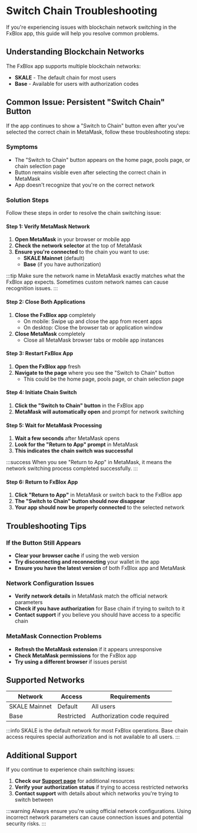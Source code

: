 # Switch Chain Troubleshooting

If you're experiencing issues with blockchain network switching in the FxBlox app, this guide will help you resolve common problems.

## Understanding Blockchain Networks

The FxBlox app supports multiple blockchain networks:

- **SKALE** - The default chain for most users
- **Base** - Available for users with authorization codes

## Common Issue: Persistent "Switch Chain" Button

If the app continues to show a "Switch to Chain" button even after you've selected the correct chain in MetaMask, follow these troubleshooting steps:

### Symptoms
- The "Switch to Chain" button appears on the home page, pools page, or chain selection page
- Button remains visible even after selecting the correct chain in MetaMask
- App doesn't recognize that you're on the correct network

### Solution Steps

Follow these steps in order to resolve the chain switching issue:

#### Step 1: Verify MetaMask Network
1. **Open MetaMask** in your browser or mobile app
2. **Check the network selector** at the top of MetaMask
3. **Ensure you're connected** to the chain you want to use:
   - **SKALE Mainnet** (default)
   - **Base** (if you have authorization)

:::tip
Make sure the network name in MetaMask exactly matches what the FxBlox app expects. Sometimes custom network names can cause recognition issues.
:::

#### Step 2: Close Both Applications
1. **Close the FxBlox app** completely
   - On mobile: Swipe up and close the app from recent apps
   - On desktop: Close the browser tab or application window
2. **Close MetaMask** completely
   - Close all MetaMask browser tabs or mobile app instances

#### Step 3: Restart FxBlox App
1. **Open the FxBlox app** fresh
2. **Navigate to the page** where you see the "Switch to Chain" button
   - This could be the home page, pools page, or chain selection page

#### Step 4: Initiate Chain Switch
1. **Click the "Switch to Chain" button** in the FxBlox app
2. **MetaMask will automatically open** and prompt for network switching

#### Step 5: Wait for MetaMask Processing
1. **Wait a few seconds** after MetaMask opens
2. **Look for the "Return to App" prompt** in MetaMask
3. **This indicates the chain switch was successful**

:::success
When you see "Return to App" in MetaMask, it means the network switching process completed successfully.
:::

#### Step 6: Return to FxBlox App
1. **Click "Return to App"** in MetaMask or switch back to the FxBlox app
2. **The "Switch to Chain" button should now disappear**
3. **Your app should now be properly connected** to the selected network

## Troubleshooting Tips

### If the Button Still Appears
- **Clear your browser cache** if using the web version
- **Try disconnecting and reconnecting** your wallet in the app
- **Ensure you have the latest version** of both FxBlox app and MetaMask

### Network Configuration Issues
- **Verify network details** in MetaMask match the official network parameters
- **Check if you have authorization** for Base chain if trying to switch to it
- **Contact support** if you believe you should have access to a specific chain

### MetaMask Connection Problems
- **Refresh the MetaMask extension** if it appears unresponsive
- **Check MetaMask permissions** for the FxBlox app
- **Try using a different browser** if issues persist

## Supported Networks

| Network | Access | Requirements |
|---------|--------|-------------|
| SKALE Mainnet | Default | All users |
| Base | Restricted | Authorization code required |

:::info
SKALE is the default network for most FxBlox operations. Base chain access requires special authorization and is not available to all users.
:::

## Additional Support

If you continue to experience chain switching issues:

1. **Check our [Support page](../support.md)** for additional resources
2. **Verify your authorization status** if trying to access restricted networks
3. **Contact support** with details about which networks you're trying to switch between

:::warning
Always ensure you're using official network configurations. Using incorrect network parameters can cause connection issues and potential security risks.
:::
